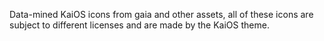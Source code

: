 Data-mined KaiOS icons from gaia and other assets, all of these icons are subject to different licenses and are made by the KaiOS theme.

